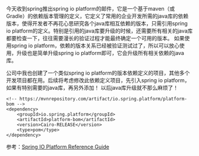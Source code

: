 <!---
markmeta_author: wongoo
markmeta_date: 2014-06-27 02:22:59
excerpt: spring io platform 依赖版本管理
slug: spring-io-platform-dependencies
markmeta_title: spring io platform 依赖版本管理
wordpress_id: 618
markmeta_categories: Experience
markmeta_tags: dependency,spring,spring-io
-->

今天收到spring推出spring io platform的邮件，它是一个基于maven（或Gradle）的依赖版本管理的定义，它定义了常用的企业开发所需的java库的依赖版本，使得开发者不再花心思研究各个java库相互依赖的版本，只需引用spring io platform的定义。特别是引用的java库要升级的时候，还需要所有相关的java库都要检查一下，往往需要漫长的验证过程才能最终确定一个可用的版本。 如果使用spring io platform，依赖的版本关系已经被验证测试过了，所以可以放心使用，升级也是简单升级spring io platform即可，它会升级所有相关依赖的java库。

公司中我也创建了一个类似spring io platform的版本依赖定义的项目，其他多个开发项目都在用。后续将考虑修改此依赖定义项目，先引入spring io platform，如果有特别需要的java库，再另外添加！ 以后java库升级就不那么麻烦了！

```
<!-- https://mvnrepository.com/artifact/io.spring.platform/platform-bom -->
<dependency>
    <groupId>io.spring.platform</groupId>
    <artifactId>platform-bom</artifactId>
    <version>Cairo-RELEASE</version>
    <type>pom</type>
</dependency>
```

参考：[Spring IO Platform Reference Guide](http://docs.spring.io/platform/docs/1.0.0.RELEASE/reference/htmlsingle/)
